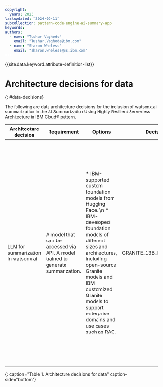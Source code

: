 ```yaml
---
copyright:
  years: 2023
lastupdated: "2024-06-11"
subcollection: pattern-code-engine-ai-summary-app
keywords:
authors:
  - name: "Tushar Vaghode"
    email: "Tushar.Vaghode@ibm.com"
  - name: "Sharon Wheless"
    email: "sharon.wheless@us.ibm.com"
---
```


{{site.data.keyword.attribute-definition-list}}

# Architecture decisions for data
{: #data-decisions}

The following are data architecture decisions for the inclusion of watsonx.ai summarization in the AI Summarization Using Highly Resilient Serverless Architecture in IBM Cloud® pattern.

| **Architecture decision**           | **Requirement**           | **Options**       | **Decision**      | **Rationale**         |
|-------------------------------------|---------------------------|-------------------|-------------------|-----------------------|
| LLM for summarization in watsonx.ai | A model that can be accessed via API. A model trained to generate summarization. | * IBM-supported custom foundation models from Hugging Face. \n * IBM-developed foundation models of different sizes and architectures, including open-source Granite models and IBM customized Granite models to support enterprise domains and use cases such as RAG. | GRANITE_13B_INSTRUCT_V2 | * IBM Developed foundation model \n * Supports Q&A, summarization, classification, generation, extraction and RAG tasks. \n * Note:  Model selection is a matter of taste and the requirements. Select a generative foundation model that best fits your needs. After you have a short list of models for your use case, systematically test the models by using prompt engineering techniques to see which ones consistently return the desired results. |
{: caption="Table 1. Architecture decisions for data" caption-side="bottom"}
